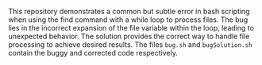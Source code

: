 This repository demonstrates a common but subtle error in bash scripting when using the find command with a while loop to process files. The bug lies in the incorrect expansion of the file variable within the loop, leading to unexpected behavior. The solution provides the correct way to handle file processing to achieve desired results. The files `bug.sh` and `bugSolution.sh` contain the buggy and corrected code respectively.